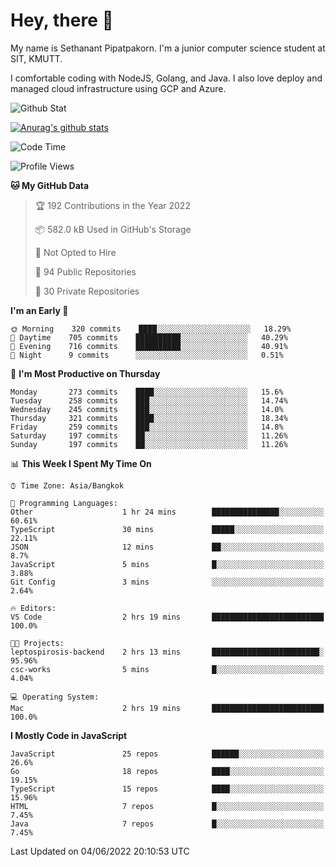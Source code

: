 # Hey, there 🙌
My name is Sethanant Pipatpakorn. I'm a junior computer science student at SIT, KMUTT.

I comfortable coding with NodeJS, Golang, and Java. I also love deploy and managed cloud infrastructure using GCP and Azure.

![Github Stat](https://github-profile-summary-cards.vercel.app/api/cards/profile-details?username=thetkpark&theme=dracula)

[![Anurag's github stats](https://github-readme-stats.vercel.app/api?username=thetkpark&count_private=true&show_icons=true&theme=tokyonight)](https://github.com/anuraghazra/github-readme-stats)

<!--START_SECTION:waka-->
![Code Time](http://img.shields.io/badge/Code%20Time-0%20secs-blue)

![Profile Views](http://img.shields.io/badge/Profile%20Views-14-blue)

**🐱 My GitHub Data** 

> 🏆 192 Contributions in the Year 2022
 > 
> 📦 582.0 kB Used in GitHub's Storage 
 > 
> 🚫 Not Opted to Hire
 > 
> 📜 94 Public Repositories 
 > 
> 🔑 30 Private Repositories  
 > 
**I'm an Early 🐤** 

```text
🌞 Morning    320 commits    ████░░░░░░░░░░░░░░░░░░░░░   18.29% 
🌆 Daytime    705 commits    ██████████░░░░░░░░░░░░░░░   40.29% 
🌃 Evening    716 commits    ██████████░░░░░░░░░░░░░░░   40.91% 
🌙 Night      9 commits      ░░░░░░░░░░░░░░░░░░░░░░░░░   0.51%

```
📅 **I'm Most Productive on Thursday** 

```text
Monday       273 commits    ████░░░░░░░░░░░░░░░░░░░░░   15.6% 
Tuesday      258 commits    ███░░░░░░░░░░░░░░░░░░░░░░   14.74% 
Wednesday    245 commits    ███░░░░░░░░░░░░░░░░░░░░░░   14.0% 
Thursday     321 commits    ████░░░░░░░░░░░░░░░░░░░░░   18.34% 
Friday       259 commits    ███░░░░░░░░░░░░░░░░░░░░░░   14.8% 
Saturday     197 commits    ██░░░░░░░░░░░░░░░░░░░░░░░   11.26% 
Sunday       197 commits    ██░░░░░░░░░░░░░░░░░░░░░░░   11.26%

```


📊 **This Week I Spent My Time On** 

```text
⌚︎ Time Zone: Asia/Bangkok

💬 Programming Languages: 
Other                    1 hr 24 mins        ███████████████░░░░░░░░░░   60.61% 
TypeScript               30 mins             █████░░░░░░░░░░░░░░░░░░░░   22.11% 
JSON                     12 mins             ██░░░░░░░░░░░░░░░░░░░░░░░   8.7% 
JavaScript               5 mins              █░░░░░░░░░░░░░░░░░░░░░░░░   3.88% 
Git Config               3 mins              ░░░░░░░░░░░░░░░░░░░░░░░░░   2.64%

🔥 Editors: 
VS Code                  2 hrs 19 mins       █████████████████████████   100.0%

🐱‍💻 Projects: 
leptospirosis-backend    2 hrs 13 mins       ████████████████████████░   95.96% 
csc-works                5 mins              █░░░░░░░░░░░░░░░░░░░░░░░░   4.04%

💻 Operating System: 
Mac                      2 hrs 19 mins       █████████████████████████   100.0%

```

**I Mostly Code in JavaScript** 

```text
JavaScript               25 repos            ██████░░░░░░░░░░░░░░░░░░░   26.6% 
Go                       18 repos            ████░░░░░░░░░░░░░░░░░░░░░   19.15% 
TypeScript               15 repos            ████░░░░░░░░░░░░░░░░░░░░░   15.96% 
HTML                     7 repos             █░░░░░░░░░░░░░░░░░░░░░░░░   7.45% 
Java                     7 repos             █░░░░░░░░░░░░░░░░░░░░░░░░   7.45%

```



 Last Updated on 04/06/2022 20:10:53 UTC
<!--END_SECTION:waka-->
